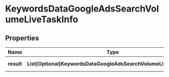 # KeywordsDataGoogleAdsSearchVolumeLiveTaskInfo


## Properties

| Name | Type | Description | Notes |
|------------ | ------------- | ------------- | -------------|
**result** | **List[Optional[KeywordsDataGoogleAdsSearchVolumeLiveResultInfo]]** | array of results |[optional]|